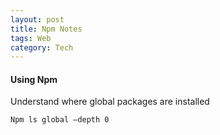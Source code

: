 ```yaml
---
layout: post
title: Npm Notes
tags: Web
category: Tech
---
```


#### Using Npm ####

Understand where global packages are installed
 
~~~
Npm ls global –depth 0
~~~
